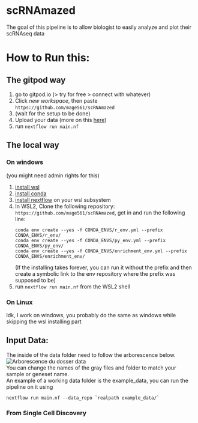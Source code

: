 # scRNAmazed
The goal of this pipeline is to allow biologist to easily analyze and plot their scRNAseq data
# How to Run this:
## The gitpod way
1. go to gitpod.io (> try for free > connect with whatever)
2. Click *new workspace*, then paste `https://github.com/mage561/scRNAmazed`
3. (wait for the setup to be done)
4. Upload your data (more on this [here](#input-data))
5. run `nextflow run main.nf`

## The local way
### On windows
(you might need admin rights for this)
1. [install wsl](https://learn.microsoft.com/en-us/windows/wsl/install)
2. [install conda](https://docs.conda.io/projects/conda/en/latest/user-guide/install/windows.html)
3. [install nextflow](https://www.nextflow.io/docs/latest/install.html) on your wsl subsystem
4. In WSL2, Clone the following repository: `https://github.com/mage561/scRNAmazed`, get in and run the following line:
    ```shell
    conda env create --yes -f CONDA_ENVS/r_env.yml --prefix CONDA_ENVS/r_env/
    conda env create --yes -f CONDA_ENVS/py_env.yml --prefix CONDA_ENVS/py_env/
    conda env create --yes -f CONDA_ENVS/enrichment_env.yml --prefix CONDA_ENVS/enrichment_env/
    ```
    (If the installing takes forever, you can run it without the prefix and then create a symbolic link to the env repository where the prefix was supposed to be)
6. run `nextflow run main.nf` from the WSL2 shell
### On Linux
Idk, I work on windows, you probably do the same as windows while skipping the wsl installing part

## Input Data:
The inside of the data folder need to follow the arborescence below.
![Arborescence du dosser data](https://drive.google.com/uc?export=download&id=1DLRRol5iM1oXHbFY02f8u14Z0bLYpTdb)<br />
You can change the names of the gray files and folder to match your sample or geneset name.<br />
An example of a working data folder is the example_data, you can run the pipeline on it using 
```shell
nextflow run main.nf --data_repo `realpath example_data/` 
```
### From Single Cell Discovery
